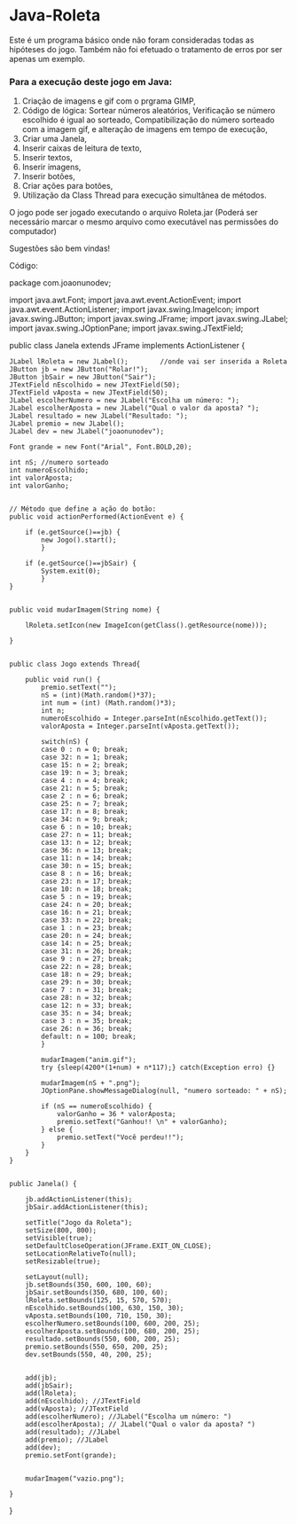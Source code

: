 # Java-Roleta

Este é um programa básico onde não foram consideradas todas as hipóteses do jogo.
Também não foi efetuado o tratamento de erros por ser apenas um exemplo.

### Para a execução deste jogo em Java:

1. Criação de imagens e gif com o prgrama GIMP,
2. Código de lógica:
  Sortear números aleatórios,
  Verificação se número escolhido é igual ao sorteado,
  Compatibilização do número sorteado com a imagem gif, e alteração de imagens em tempo de execução,
3. Criar uma Janela,
4. Inserir caixas de leitura de texto,
5. Inserir textos,
6. Inserir imagens,
7. Inserir botões,
8. Criar ações para botões,
9. Utilização da Class Thread para execução simultânea de métodos.

O jogo pode ser jogado executando o arquivo Roleta.jar 
(Poderá ser necessário marcar o mesmo arquivo como executável nas permissões do computador)

Sugestões são bem vindas!

Código:

package com.joaonunodev;

import java.awt.Font;
import java.awt.event.ActionEvent;
import java.awt.event.ActionListener;
import javax.swing.ImageIcon;
import javax.swing.JButton;
import javax.swing.JFrame;
import javax.swing.JLabel;
import javax.swing.JOptionPane;
import javax.swing.JTextField;

public class Janela extends JFrame implements ActionListener {
	
	JLabel lRoleta = new JLabel();        //onde vai ser inserida a Roleta
	JButton jb = new JButton("Rolar!");
	JButton jbSair = new JButton("Sair");
	JTextField nEscolhido = new JTextField(50);
	JTextField vAposta = new JTextField(50);
	JLabel escolherNumero = new JLabel("Escolha um número: ");
	JLabel escolherAposta = new JLabel("Qual o valor da aposta? ");
	JLabel resultado = new JLabel("Resultado: ");
	JLabel premio = new JLabel();
	JLabel dev = new JLabel("joaonunodev");
	
	Font grande = new Font("Arial", Font.BOLD,20);
	
	int nS; //numero sorteado
	int numeroEscolhido;
	int valorAposta;
	int valorGanho;
	
	
	// Método que define a ação do botão:
	public void actionPerformed(ActionEvent e) {
		
		if (e.getSource()==jb) {
			new Jogo().start();
			}
		
		if (e.getSource()==jbSair) {
			System.exit(0);
			}   
	}
	
	
	public void mudarImagem(String nome) {
		
		lRoleta.setIcon(new ImageIcon(getClass().getResource(nome)));
		
	}
	
	
	public class Jogo extends Thread{
		
		public void run() {
			premio.setText("");
			nS = (int)(Math.random()*37);
			int num = (int) (Math.random()*3);
			int n;
			numeroEscolhido = Integer.parseInt(nEscolhido.getText());
			valorAposta = Integer.parseInt(vAposta.getText());
			
			switch(nS) {
			case 0 : n = 0; break;
			case 32: n = 1; break;
			case 15: n = 2; break;
			case 19: n = 3; break;
			case 4 : n = 4; break;
			case 21: n = 5; break;
			case 2 : n = 6; break;
			case 25: n = 7; break;
			case 17: n = 8; break;
			case 34: n = 9; break;
			case 6 : n = 10; break;
			case 27: n = 11; break;
			case 13: n = 12; break;
			case 36: n = 13; break;
			case 11: n = 14; break;
			case 30: n = 15; break;
			case 8 : n = 16; break;
			case 23: n = 17; break;
			case 10: n = 18; break;
			case 5 : n = 19; break;
			case 24: n = 20; break;
			case 16: n = 21; break;
			case 33: n = 22; break;
			case 1 : n = 23; break;
			case 20: n = 24; break;
			case 14: n = 25; break;
			case 31: n = 26; break;
			case 9 : n = 27; break;
			case 22: n = 28; break;
			case 18: n = 29; break;
			case 29: n = 30; break;
			case 7 : n = 31; break;
			case 28: n = 32; break;
			case 12: n = 33; break;
			case 35: n = 34; break;
			case 3 : n = 35; break;
			case 26: n = 36; break;
			default: n = 100; break;
			}
			
			mudarImagem("anim.gif");
			try {sleep(4200*(1+num) + n*117);} catch(Exception erro) {}
			
			mudarImagem(nS + ".png");
			JOptionPane.showMessageDialog(null, "numero sorteado: " + nS);
			
			if (nS == numeroEscolhido) {
				valorGanho = 36 * valorAposta;
				premio.setText("Ganhou!! \n" + valorGanho);
			} else {
				premio.setText("Você perdeu!!");
			}
		}
	}
	
	
	public Janela() {
		
		jb.addActionListener(this);
		jbSair.addActionListener(this);
		
		setTitle("Jogo da Roleta");
		setSize(800, 800);
		setVisible(true);
		setDefaultCloseOperation(JFrame.EXIT_ON_CLOSE);
		setLocationRelativeTo(null);
		setResizable(true);
		
		setLayout(null);
		jb.setBounds(350, 600, 100, 60);
		jbSair.setBounds(350, 680, 100, 60);
		lRoleta.setBounds(125, 15, 570, 570);
		nEscolhido.setBounds(100, 630, 150, 30);
		vAposta.setBounds(100, 710, 150, 30);
		escolherNumero.setBounds(100, 600, 200, 25);
		escolherAposta.setBounds(100, 680, 200, 25);
		resultado.setBounds(550, 600, 200, 25);
		premio.setBounds(550, 650, 200, 25);
		dev.setBounds(550, 40, 200, 25);
		
		
		add(jb);
		add(jbSair);
		add(lRoleta);
		add(nEscolhido); //JTextField
		add(vAposta); //JTextField
		add(escolherNumero); //JLabel("Escolha um número: ")
		add(escolherAposta); // JLabel("Qual o valor da aposta? ")
		add(resultado); //JLabel
		add(premio); //JLabel
		add(dev);
		premio.setFont(grande);
		
		
		mudarImagem("vazio.png");
	
	}
}
